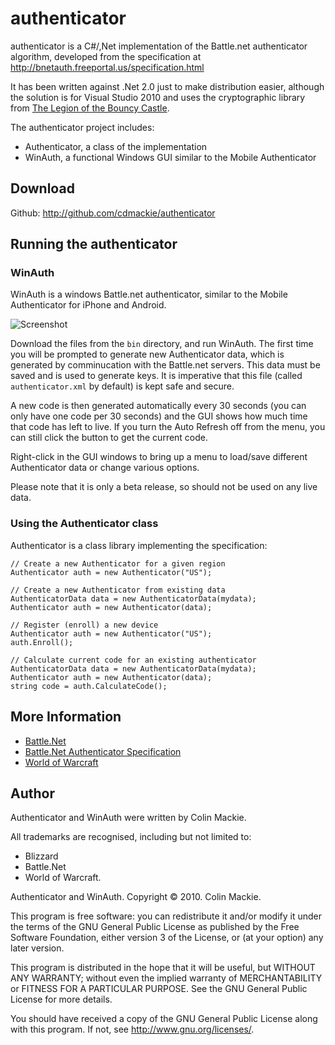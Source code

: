 # authenticator #

authenticator is a C#/,Net implementation of the Battle.net authenticator algorithm, developed from the specification
at <http://bnetauth.freeportal.us/specification.html>

It has been written against .Net 2.0 just to make distribution easier, although the solution is for Visual Studio 2010
and uses the cryptographic library from [The Legion of the Bouncy Castle](http://www.bouncycastle.org/csharp/index.html).

The authenticator project includes:

- Authenticator, a class of the implementation
- WinAuth, a functional Windows GUI similar to the Mobile Authenticator

## Download ##

Github: <http://github.com/cdmackie/authenticator>

## Running the authenticator ##

### WinAuth ###

WinAuth is a windows Battle.net authenticator, similar to the Mobile Authenticator for iPhone and Android.

![Screenshot](http://github.com/cdmackie/authenticator/raw/master/WinAuth/screen.gif)

Download the files from the `bin` directory, and run WinAuth. The first time you will be prompted to generate new Authenticator data,
which is generated by comminucation with the Battle.net servers. This data must be saved and is used to generate keys. It
is imperative that this file (called `authenticator.xml` by default) is kept safe and secure.

A new code is then generated automatically every 30 seconds (you can only have one code per 30 seconds) and the GUI shows
how much time that code has left to live. If you turn the Auto Refresh off from the menu, you can still click the button to get
the current code.

Right-click in the GUI windows to bring up a menu to load/save different Authenticator data or change various options.

Please note that it is only a beta release, so should not be used on any live data.

### Using the Authenticator class ###

Authenticator is a class library implementing the specification:

	// Create a new Authenticator for a given region
	Authenticator auth = new Authenticator("US");

	// Create a new Authenticator from existing data
	AuthenticatorData data = new AuthenticatorData(mydata);  
	Authenticator auth = new Authenticator(data);

	// Register (enroll) a new device
	Authenticator auth = new Authenticator("US");
	auth.Enroll();

	// Calculate current code for an existing authenticator
	AuthenticatorData data = new AuthenticatorData(mydata);  
	Authenticator auth = new Authenticator(data);
	string code = auth.CalculateCode();


## More Information ##

* [Battle.Net](http://www.battle.net)
* [Battle.Net Authenticator Specification](http://bnetauth.freeportal.us/specification.html)
* [World of Warcraft](http://www.worldofwarcraft.com)

## Author ##

Authenticator and WinAuth were written by Colin Mackie.

All trademarks are recognised, including but not limited to:

* Blizzard
* Battle.Net
* World of Warcraft.

Authenticator and WinAuth. Copyright &copy; 2010. Colin Mackie.

This program is free software: you can redistribute it and/or modify it under the terms of the GNU General Public License as
published by the Free Software Foundation, either version 3 of the License, or (at your option) any later version.

This program is distributed in the hope that it will be useful, but WITHOUT ANY WARRANTY; without even the implied warranty of
MERCHANTABILITY or FITNESS FOR A PARTICULAR PURPOSE.  See the GNU General Public License for more details.

You should have received a copy of the GNU General Public License  along with this program.  If not, see <http://www.gnu.org/licenses/>.
